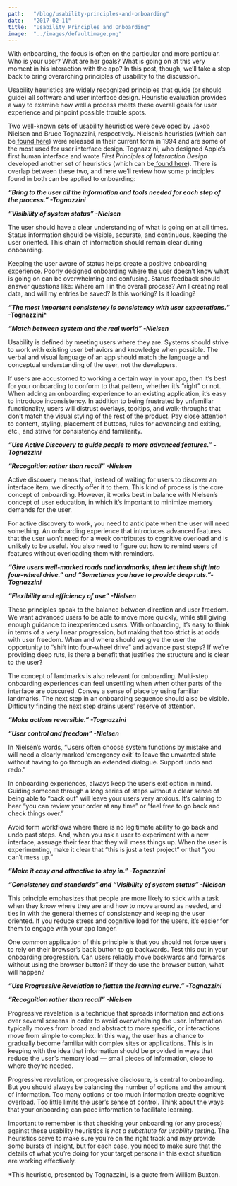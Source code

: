 ```yaml
---
path:	"/blog/usability-principles-and-onboarding"
date:	"2017-02-11"
title:	"Usability Principles and Onboarding"
image:	"../images/defaultimage.png"
---
```


With onboarding, the focus is often on the particular and more particular. Who is your user? What are her goals? What is going on at this very moment in his interaction with the app? In this post, though, we’ll take a step back to bring overarching principles of usability to the discussion.

Usability heuristics are widely recognized principles that guide (or should guide) all software and user interface design. Heuristic evaluation provides a way to examine how well a process meets these overall goals for user experience and pinpoint possible trouble spots.

Two well-known sets of usability heuristics were developed by Jakob Nielsen and Bruce Tognazzini, respectively. Nielsen’s heuristics (which can be[ found here](https://www.nngroup.com/articles/ten-usability-heuristics/)) were released in their current form in 1994 and are some of the most used for user interface design. Tognazzini, who designed Apple’s first human interface and wrote *First Principles of Interaction Design* developed another set of heuristics (which can be[ found here](http://asktog.com/atc/principles-of-interaction-design/)). There is overlap between these two, and here we’ll review how some principles found in both can be applied to onboarding:

***“Bring to the user all the information and tools needed for each step of the process.” -Tognazzini***

***“Visibility of system status” -Nielsen***

The user should have a clear understanding of what is going on at all times. Status information should be visible, accurate, and continuous, keeping the user oriented. This chain of information should remain clear during onboarding.

Keeping the user aware of status helps create a positive onboarding experience. Poorly designed onboarding where the user doesn’t know what is going on can be overwhelming and confusing. Status feedback should answer questions like: Where am I in the overall process? Am I creating real data, and will my entries be saved? Is this working? Is it loading?

***“The most important consistency is consistency with user expectations.*” -Tognazzini***

***“Match between system and the real world” -Nielsen***

Usability is defined by meeting users where they are. Systems should strive to work with existing user behaviors and knowledge when possible. The verbal and visual language of an app should match the language and conceptual understanding of the user, not the developers.

If users are accustomed to working a certain way in your app, then it’s best for your onboarding to conform to that pattern, whether it’s “right” or not. When adding an onboarding experience to an existing application, it’s easy to introduce inconsistency. In addition to being frustrated by unfamiliar functionality, users will distrust overlays, tooltips, and walk-throughs that don’t match the visual styling of the rest of the product. Pay close attention to content, styling, placement of buttons, rules for advancing and exiting, etc., and strive for consistency and familiarity.

***“Use Active Discovery to guide people to more advanced features.” -Tognazzini***

***“Recognition rather than recall” -Nielsen***

Active discovery means that, instead of waiting for users to discover an interface item, we directly offer it to them. This kind of process is the core concept of onboarding. However, it works best in balance with Nielsen’s concept of user education, in which it’s important to minimize memory demands for the user.

For active discovery to work, you need to anticipate when the user will need something. An onboarding experience that introduces advanced features that the user won’t need for a week contributes to cognitive overload and is unlikely to be useful. You also need to figure out how to remind users of features without overloading them with reminders.

***“Give users well-marked roads and landmarks, then let them shift into four-wheel drive.” and “Sometimes you have to provide deep ruts.”-Tognazzini***

***“Flexibility and efficiency of use” -Nielsen***

These principles speak to the balance between direction and user freedom. We want advanced users to be able to move more quickly, while still giving enough guidance to inexperienced users. With onboarding, it’s easy to think in terms of a very linear progression, but making that too strict is at odds with user freedom. When and where should we give the user the opportunity to “shift into four-wheel drive” and advance past steps? If we’re providing deep ruts, is there a benefit that justifies the structure and is clear to the user?

The concept of landmarks is also relevant for onboarding. Multi-step onboarding experiences can feel unsettling when when other parts of the interface are obscured. Convey a sense of place by using familiar landmarks. The next step in an onboarding sequence should also be visible. Difficulty finding the next step drains users’ reserve of attention.

***“Make actions reversible.” -Tognazzini***

***“User control and freedom” -Nielsen***

In Nielsen’s words, “Users often choose system functions by mistake and will need a clearly marked ‘emergency exit’ to leave the unwanted state without having to go through an extended dialogue. Support undo and redo.”

In onboarding experiences, always keep the user’s exit option in mind. Guiding someone through a long series of steps without a clear sense of being able to “back out” will leave your users very anxious. It’s calming to hear “you can review your order at any time” or “feel free to go back and check things over.”

Avoid form workflows where there is no legitimate ability to go back and undo past steps. And, when you ask a user to experiment with a new interface, assuage their fear that they will mess things up. When the user is experimenting, make it clear that “this is just a test project” or that “you can’t mess up.”

***“Make it easy and attractive to stay in.” -Tognazzini***

***“Consistency and standards” and “Visibility of system status” -Nielsen***

This principle emphasizes that people are more likely to stick with a task when they know where they are and how to move around as needed, and ties in with the general themes of consistency and keeping the user oriented. If you reduce stress and cognitive load for the users, it’s easier for them to engage with your app longer.

One common application of this principle is that you should not force users to rely on their browser’s back button to go backwards. Test this out in your onboarding progression. Can users reliably move backwards and forwards without using the browser button? If they do use the browser button, what will happen?

***“Use Progressive Revelation to flatten the learning curve.” -Tognazzini***

***“Recognition rather than recall” -Nielsen***

Progressive revelation is a technique that spreads information and actions over several screens in order to avoid overwhelming the user. Information typically moves from broad and abstract to more specific, or interactions move from simple to complex. In this way, the user has a chance to gradually become familiar with complex sites or applications. This is in keeping with the idea that information should be provided in ways that reduce the user’s memory load — small pieces of information, close to where they’re needed.

Progressive revelation, or progressive disclosure, is central to onboarding. But you should always be balancing the number of options and the amount of information. Too many options or too much information create cognitive overload. Too little limits the user’s sense of control. Think about the ways that your onboarding can pace information to facilitate learning.

Important to remember is that checking your onboarding (or any process) against these usability heuristics is *not a substitute for usability testing*. The heuristics serve to make sure you’re on the right track and may provide some bursts of insight, but for each case, you need to make sure that the details of what you’re doing for your target persona in this exact situation are working effectively.

*This heuristic, presented by Tognazzini, is a quote from William Buxton.

